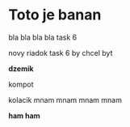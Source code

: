 # Toto je banan


bla bla bla bla task 6


novy riadok
task 6 by chcel byt


**dzemik**

kompot

kolacik
mnam 
mnam 
mnam
mnam

**ham ham**
